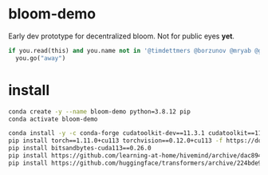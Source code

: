 # bloom-demo
Early dev prototype for decentralized bloom. Not for public eyes **yet**.

```python
if you.read(this) and you.name not in '@timdettmers @borzunov @mryab @greenfatguy'.split():
  you.go("away")
```



# install


```bash
conda create -y --name bloom-demo python=3.8.12 pip
conda activate bloom-demo

conda install -y -c conda-forge cudatoolkit-dev==11.3.1 cudatoolkit==11.3.1 cudnn==8.2.1.32
pip install torch==1.11.0+cu113 torchvision==0.12.0+cu113 -f https://download.pytorch.org/whl/torch_stable.html
pip install bitsandbytes-cuda113==0.26.0
pip install https://github.com/learning-at-home/hivemind/archive/dac8940c324dd612d89c773b51a53e4a04c59064.zip
pip install https://github.com/huggingface/transformers/archive/224bde91caff4ccfd12277ab5e9bf97c61e22ee9.zip
```
